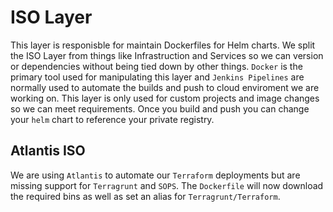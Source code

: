 # ISO Layer
This layer is responisble for maintain Dockerfiles for Helm charts. We split the ISO Layer from things like Infrastruction and Services so we can version or dependencies without being tied down by other things. `Docker` is the primary tool used for manipulating this layer and `Jenkins Pipelines` are normally used to automate the builds and push to cloud enviroment we are working on. This layer is only used for custom projects and image changes so we can meet requirements. Once you build and push you can change your `helm` chart to reference your private registry.

## Atlantis ISO
We are using `Atlantis` to automate our `Terraform` deployments but are missing support for `Terragrunt` and `SOPS`. The `Dockerfile` will now download the required bins as well as set an alias for `Terragrunt/Terraform`.
